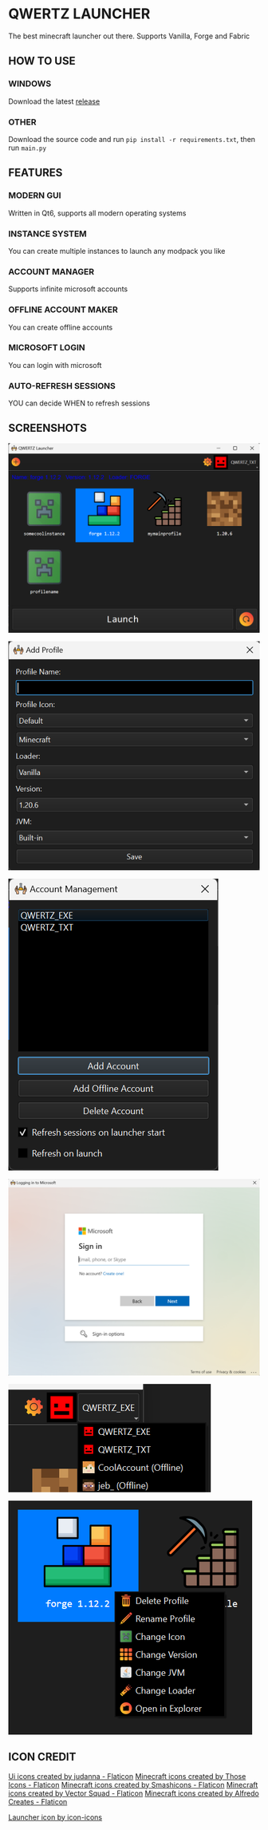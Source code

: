 # QWERTZ LAUNCHER
The best minecraft launcher out there.
Supports Vanilla, Forge and Fabric

## HOW TO USE
### WINDOWS
Download the latest [release](https://github.com/QWERTZexe/QWERTZ-LAUNCHER/releases)  
### OTHER
Download the source code and run
``pip install -r requirements.txt``, then run ``main.py``
## FEATURES
### MODERN GUI
Written in Qt6, supports all modern operating systems 
### INSTANCE SYSTEM
You can create multiple instances to launch any modpack you like
### ACCOUNT MANAGER
Supports infinite microsoft accounts
### OFFLINE ACCOUNT MAKER
You can create offline accounts
### MICROSOFT LOGIN
You can login with microsoft 
### AUTO-REFRESH SESSIONS
YOU can decide WHEN to refresh sessions 
## SCREENSHOTS
![LAUNCHER](https://raw.githubusercontent.com/QWERTZexe/QWERTZ-Launcher/main/screenshots/Launcher.png)

![ADDINSTANCE](https://raw.githubusercontent.com/QWERTZexe/QWERTZ-Launcher/main/screenshots/AddInstance.png)

![ACCOUNTMANAGER](https://raw.githubusercontent.com/QWERTZexe/QWERTZ-Launcher/main/screenshots/AccountManager.png)

![MICROSOFTAUTH](https://raw.githubusercontent.com/QWERTZexe/QWERTZ-Launcher/main/screenshots/MicrosoftAuth.png)

![ACCOUNTSWITCHER](https://raw.githubusercontent.com/QWERTZexe/QWERTZ-Launcher/main/screenshots/AccountSwitcher.png)

![RIGHTCLICKACTIONS](https://raw.githubusercontent.com/QWERTZexe/QWERTZ-Launcher/main/screenshots/RightClickActions.png)
## ICON CREDIT
<a href="https://www.flaticon.com/free-icons/ui" title="ui icons">Ui icons created by judanna - Flaticon</a>
<a href="https://www.flaticon.com/free-icons/minecraft" title="minecraft icons">Minecraft icons created by Those Icons - Flaticon</a>
<a href="https://www.flaticon.com/free-icons/minecraft" title="minecraft icons">Minecraft icons created by Smashicons - Flaticon</a>
<a href="https://www.flaticon.com/free-icons/minecraft" title="minecraft icons">Minecraft icons created by Vector Squad - Flaticon</a>
<a href="https://www.flaticon.com/free-icons/minecraft" title="minecraft icons">Minecraft icons created by Alfredo Creates - Flaticon</a>

<a href="https://icon-icons.com/icon/lab-laboratory-science-hands-scientist/233273" title="launcher icon">Launcher icon by icon-icons</a>